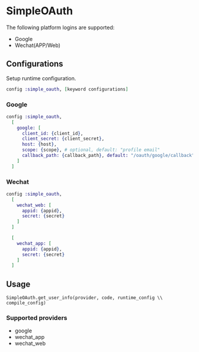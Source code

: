 # SimpleOAuth

The following platform logins are supported:

- Google
- Wechat(APP/Web)

## Configurations

Setup runtime configuration.

```elixir
config :simple_oauth, [keyword configurations]
```

### Google

```elixir
config :simple_oauth,
  [
    google: [
      client_id: {client_id},
      client_secret: {client_secret},
      host: {host},
      scope: {scope}, # optional, default: "profile email"
      callback_path: {callback_path}, default: "/oauth/google/callback"
    ]
  ]
```

### Wechat

```elixir
config :simple_oauth,
  [
    wechat_web: [
      appid: {appid},
      secret: {secret}
    ]
  ]

  [
    wechat_app: [
      appid: {appid},
      secret: {secret}
    ]
  ]
```

## Usage

`SimpleOAuth.get_user_info(provider, code, runtime_config \\ compile_config)`

### Supported providers

- google
- wechat_app
- wechat_web
